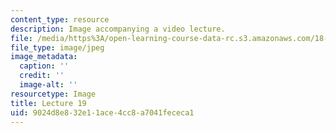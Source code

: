 ```yaml
---
content_type: resource
description: Image accompanying a video lecture.
file: /media/https%3A/open-learning-course-data-rc.s3.amazonaws.com/18-01-single-variable-calculus-fall-2006/9024d8e832e11ace4cc8a7041fececa1_lec19.jpg
file_type: image/jpeg
image_metadata:
  caption: ''
  credit: ''
  image-alt: ''
resourcetype: Image
title: Lecture 19
uid: 9024d8e8-32e1-1ace-4cc8-a7041fececa1
---
```


